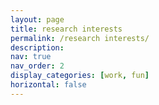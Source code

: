 ```yaml
---
layout: page
title: research interests
permalink: /research interests/
description: 
nav: true
nav_order: 2
display_categories: [work, fun]
horizontal: false
---
```




